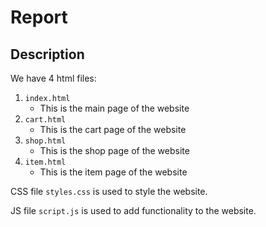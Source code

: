 # Report

## Description

We have 4 html files:
1. `index.html`
   + This is the main page of the website
2. `cart.html`
    + This is the cart page of the website
3. `shop.html`
    + This is the shop page of the website
4. `item.html` 
    + This is the item page of the website

CSS file `styles.css` is used to style the website.

JS file `script.js` is used to add functionality to the website.